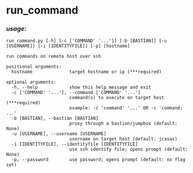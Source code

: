 # run_command
### _usage:_ 
    run_command.py [-h] [-c ['COMMAND' '...']] [-b [BASTIAN]] [-u [USERNAME]] [-i [IDENTITYFILE]] [-p] [hostname]

    run commands on remote host over ssh

    positional arguments:
      hostname              target hostname or ip (***required)

    optional arguments:
      -h, --help            show this help message and exit
      -c ['COMMAND' '...'], --command ['COMMAND' '...']
                            command(s) to execute on target host (***required)
                            example: -c 'command' '...' OR -c 'command; ...'
      -b [BASTIAN], --bastian [BASTIAN]
                            proxy through a bastion/jumpbox (default: None)
      -u [USERNAME], --username [USERNAME]
                            username on target host (default: jcasas)
      -i [IDENTITYFILE], --identityfile [IDENTITYFILE]
                            use ssh identify file; opens prompt (default: None)
      -p, --password        use password; opens prompt (default: no flag set)

  
